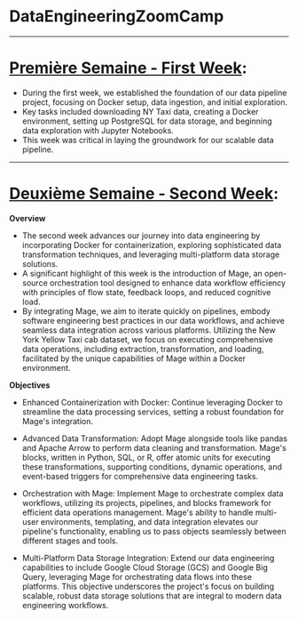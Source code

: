 # DataEngineeringZoomCamp


---
# [Première Semaine - First Week](https://github.com/le-oasis/DataEngineeringZoomCamp/tree/main/Premi%C3%A8re%20Semaine%20-%20First%20Week):


- During the first week, we established the foundation of our data pipeline project, focusing on Docker setup, data ingestion, and initial exploration. 
- Key tasks included downloading NY Taxi data, creating a Docker environment, setting up PostgreSQL for data storage, and beginning data exploration with Jupyter Notebooks. 
- This week was critical in laying the groundwork for our scalable data pipeline.


---
# [Deuxième Semaine - Second Week](https://github.com/le-oasis/DataEngineeringZoomCamp/tree/main/02-%20Deuxi%C3%A8me%20Semaine%20-%20Second%20Week):


**Overview**
- The second week advances our journey into data engineering by incorporating Docker for containerization, exploring sophisticated data transformation techniques, and leveraging multi-platform data storage solutions. 
- A significant highlight of this week is the introduction of Mage, an open-source orchestration tool designed to enhance data workflow efficiency with principles of flow state, feedback loops, and reduced cognitive load. 
- By integrating Mage, we aim to iterate quickly on pipelines, embody software engineering best practices in our data workflows, and achieve seamless data integration across various platforms. Utilizing the New York Yellow Taxi cab dataset, we focus on executing comprehensive data operations, including extraction, transformation, and loading, facilitated by the unique capabilities of Mage within a Docker environment.

**Objectives**
- Enhanced Containerization with Docker: Continue leveraging Docker to streamline the data processing services, setting a robust foundation for Mage's integration.

- Advanced Data Transformation: Adopt Mage alongside tools like pandas and Apache Arrow to perform data cleaning and transformation. Mage's blocks, written in Python, SQL, or R, offer atomic units for executing these transformations, supporting conditions, dynamic operations, and event-based triggers for comprehensive data engineering tasks.

- Orchestration with Mage: Implement Mage to orchestrate complex data workflows, utilizing its projects, pipelines, and blocks framework for efficient data operations management. Mage's ability to handle multi-user environments, templating, and data integration elevates our pipeline's functionality, enabling us to pass objects seamlessly between different stages and tools.

- Multi-Platform Data Storage Integration: Extend our data engineering capabilities to include Google Cloud Storage (GCS) and Google Big Query, leveraging Mage for orchestrating data flows into these platforms. This objective underscores the project's focus on building scalable, robust data storage solutions that are integral to modern data engineering workflows.


